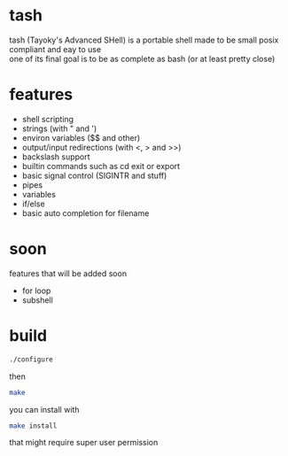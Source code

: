 # tash
tash (Tayoky's Advanced SHell) is a portable shell made to be small posix compliant and eay to use  
one of its final goal is to be as complete as bash (or at least pretty close)

# features
- shell scripting
- strings (with " and ')
- environ variables ($$ and other)
- output/input redirections (with <, > and >>)
- backslash support
- builtin commands such as cd exit or export
- basic signal control (SIGINTR and stuff)
- pipes
- variables
- if/else
- basic auto completion for filename

# soon
features that will be added soon
- for loop
- subshell

# build
```sh
./configure
```
then 
```sh
make
```
you can install with
```sh
make install
```
that might require super user permission
